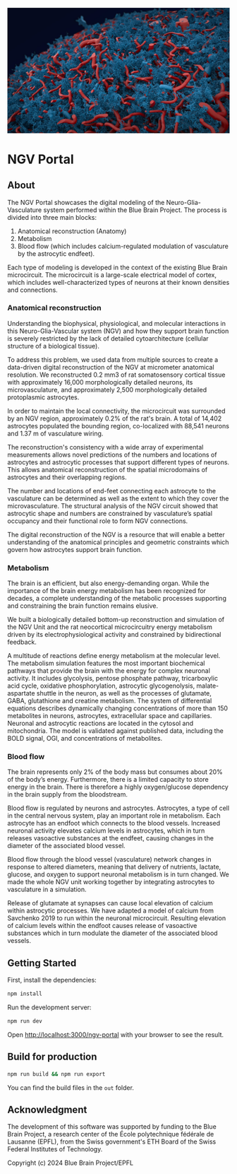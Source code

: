 ![NGV illustration](./public/assets/images/backgrounds/home-page/1_ngv_background.jpg)

# NGV Portal

## About

The NGV Portal showcases the digital modeling of the Neuro-Glia-Vasculature system performed within the Blue Brain Project. The process is divided into three main blocks:

1. Anatomical reconstruction (Anatomy)
2. Metabolism
3. Blood flow (which includes calcium-regulated modulation of vasculature by the astrocytic endfeet).

Each type of modeling is developed in the context of the existing Blue Brain microcircuit. The microcircuit is a large-scale electrical model of cortex, which includes well-characterized types of neurons at their known densities and connections.

### Anatomical reconstruction

Understanding the biophysical, physiological, and molecular interactions in this Neuro-Glia-Vascular system (NGV) and how they support brain function is severely restricted by the lack of detailed cytoarchitecture (cellular structure of a biological tissue).

To address this problem, we used data from multiple sources to create a data-driven digital reconstruction of the NGV at micrometer anatomical resolution. We reconstructed 0.2 mm3 of rat somatosensory cortical tissue with approximately 16,000 morphologically detailed neurons, its microvasculature, and approximately 2,500 morphologically detailed protoplasmic astrocytes.

In order to maintain the local connectivity, the microcircuit was surrounded by an NGV region, approximately 0.2% of the rat's brain. A total of 14,402 astrocytes populated the bounding region, co-localized with 88,541 neurons and 1.37 m of vasculature wiring.

The reconstruction's consistency with a wide array of experimental measurements allows novel predictions of the numbers and locations of astrocytes and astrocytic processes that support different types of neurons. This allows anatomical reconstruction of the spatial microdomains of astrocytes and their overlapping regions.

The number and locations of end-feet connecting each astrocyte to the vasculature can be determined as well as the extent to which they cover the microvasculature. The structural analysis of the NGV circuit showed that astrocytic shape and numbers are constrained by vasculature’s spatial occupancy and their functional role to form NGV connections.

The digital reconstruction of the NGV is a resource that will enable a better understanding of the anatomical principles and geometric constraints which govern how astrocytes support brain function.

### Metabolism

The brain is an efficient, but also energy-demanding organ. While the importance of the brain energy metabolism has been recognized for decades, a complete understanding of the metabolic processes supporting and constraining the brain function remains elusive.

We built a biologically detailed bottom-up reconstruction and simulation of the NGV Unit and the rat neocortical microcircuitry energy metabolism driven by its electrophysiological activity and constrained by bidirectional feedback.

A multitude of reactions define energy metabolism at the molecular level. The metabolism simulation features the most important biochemical pathways that provide the brain with the energy for complex neuronal activity. It includes glycolysis, pentose phosphate pathway, tricarboxylic acid cycle, oxidative phosphorylation, astrocytic glycogenolysis, malate-aspartate shuttle in the neuron, as well as the processes of glutamate, GABA, glutathione and creatine metabolism. The system of differential equations describes dynamically changing concentrations of more than 150 metabolites in neurons, astrocytes, extracellular space and capillaries. Neuronal and astrocytic reactions are located in the cytosol and mitochondria. The model is validated against published data, including the BOLD signal, OGI, and concentrations of metabolites.

### Blood flow

The brain represents only 2% of the body mass but consumes about 20% of the body’s energy. Furthermore, there is a limited capacity to store energy in the brain. There is therefore a highly oxygen/glucose dependency in the brain supply from the bloodstream.

Blood flow is regulated by neurons and astrocytes. Astrocytes, a type of cell in the central nervous system, play an important role in metabolism. Each astrocyte has an endfoot which connects to the blood vessels. Increased neuronal activity elevates calcium levels in astrocytes, which in turn releases vasoactive substances at the endfeet, causing changes in the diameter of the associated blood vessel.

Blood flow through the blood vessel (vasculature) network changes in response to altered diameters, meaning that delivery of nutrients, lactate, glucose, and oxygen to support neuronal metabolism is in turn changed. We made the whole NGV unit working together by integrating astrocytes to vasculature in a simulation.

Release of glutamate at synapses can cause local elevation of calcium within astrocytic processes. We have adapted a model of calcium from Savchenko 2019 to run within the neuronal microcircuit. Resulting elevation of calcium levels within the endfoot causes release of vasoactive substances which in turn modulate the diameter of the associated blood vessels.

## Getting Started

First, install the dependencies:

```bash
npm install
```

Run the development server:

```bash
npm run dev
```

Open [http://localhost:3000/ngv-portal](http://localhost:3000/ngv-portal) with your browser to see the result.

## Build for production

```bash
npm run build && npm run export
```

You can find the build files in the `out` folder.

## Acknowledgment

The development of this software was supported by funding to the Blue Brain Project, a research center of the École polytechnique fédérale de Lausanne (EPFL), from the Swiss government's ETH Board of the Swiss Federal Institutes of Technology.

Copyright (c) 2024 Blue Brain Project/EPFL
